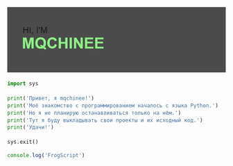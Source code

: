 <img src="banner.png" alt="mqchinee-banner">

```python
import sys

print('Привет, я mqchinee!')
print('Моё знакомство с программированием началось с языка Python.')
print('Но я не планирую останавливаться только на нём.')
print('Тут я буду выкладывать свои проекты и их исходный код.')
print('Удачи!')

sys.exit()
```

```js
console.log('FrogScript')
```
